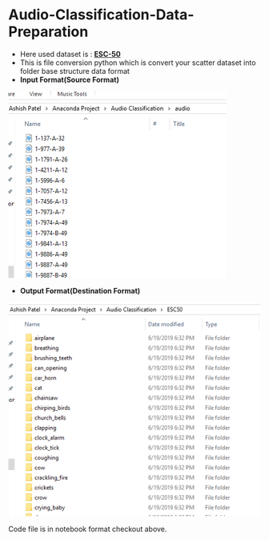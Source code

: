 # Audio-Classification-Data-Preparation

* Here used dataset is : [**ESC-50**](https://github.com/karoldvl/ESC-50)
* This is file conversion python which is convert your scatter dataset into folder base structure data format
* **Input Format(Source Format)**

![](images\1560949278469.png)

* **Output Format(Destination Format)**

![1560949382672](images\1560949382672.png)



Code file is in notebook format checkout above.



